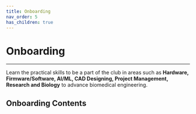 ```yaml
---
title: Onboarding
nav_order: 5
has_children: true
---
```


# **Onboarding**
---

Learn the practical skills to be a part of the club in areas such as **Hardware, Firmware/Software, AI/ML, CAD Designing, Project Management, Research and Biology** to advance biomedical engineering.

<div class="custom-toc">
  <h2> Onboarding Contents</h2>
</div>
